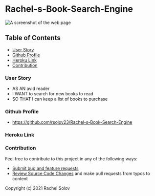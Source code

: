 # Rachel-s-Book-Search-Engine

![A screenshot of the web page](./assets/image/screenshot.png)

## **Table of Contents**

- [User Story](#user-story)
- [Github Profile](#github-profile)
- [Heroku Link](#heroku-link)
- [Contribution](#contribution)

### **User Story**

- AS AN avid reader
- I WANT to search for new books to read
- SO THAT I can keep a list of books to purchase

### **Github Profile**

- https://github.com/rsolov23/Rachel-s-Book-Search-Engine

### **Heroku Link**

### **Contribution**

Feel free to contribute to this project in any of the following ways:

- [Submit bug and feature requests](https://github.com/rsolov23/Rachel-s-Book-Search-Engine/issues)
- [Review Source Code Changes](https://github.com/rsolov23/Rachel-s-Book-Search-Engine/pulls) and make pull requests from typos to content

Copyright (c) 2021 Rachel Solov
